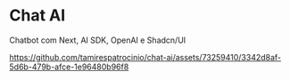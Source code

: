 # Chat AI
Chatbot com Next, AI SDK, OpenAI e Shadcn/UI

https://github.com/tamirespatrocinio/chat-ai/assets/73259410/3342d8af-5d6b-479b-afce-1e96480b96f8
